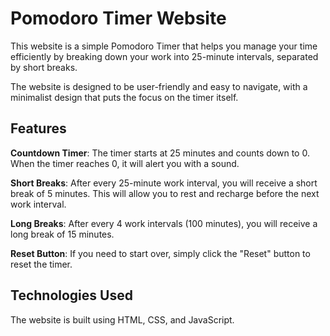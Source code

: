# Pomodoro Timer Website

This website is a simple Pomodoro Timer that helps you manage your time efficiently by breaking down your work into 25-minute intervals, separated by short breaks.

The website is designed to be user-friendly and easy to navigate, with a minimalist design that puts the focus on the timer itself.

## Features


**Countdown Timer**: The timer starts at 25 minutes and counts down to 0. When the timer reaches 0, it will alert you with a sound.

**Short Breaks**: After every 25-minute work interval, you will receive a short break of 5 minutes. This will allow you to rest and recharge before the next work interval.

**Long Breaks**: After every 4 work intervals (100 minutes), you will receive a long break of 15 minutes.

**Reset Button**: If you need to start over, simply click the "Reset" button to reset the timer.

## Technologies Used


The website is built using HTML, CSS, and JavaScript.
